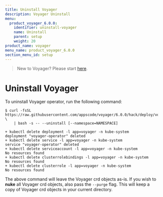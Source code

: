 ```yaml
---
title: Uninstall Voyager
description: Voyager Uninstall
menu:
  product_voyager_6.0.0:
    identifier: uninstall-voyager
    name: Uninstall
    parent: setup
    weight: 20
product_name: voyager
menu_name: product_voyager_6.0.0
section_menu_id: setup
---
```

> New to Voyager? Please start [here](/docs/concepts/overview.md).

# Uninstall Voyager

To uninstall Voyager operator, run the following command:

```console
$ curl -fsSL https://raw.githubusercontent.com/appscode/voyager/6.0.0/hack/deploy/voyager.sh \
    | bash -s -- --uninstall [--namespace=NAMESPACE]

+ kubectl delete deployment -l app=voyager -n kube-system
deployment "voyager-operator" deleted
+ kubectl delete service -l app=voyager -n kube-system
service "voyager-operator" deleted
+ kubectl delete serviceaccount -l app=voyager -n kube-system
No resources found
+ kubectl delete clusterrolebindings -l app=voyager -n kube-system
No resources found
+ kubectl delete clusterrole -l app=voyager -n kube-system
No resources found
```

The above command will leave the Voyager crd objects as-is. If you wish to **nuke** all Voyager crd objects, also pass the `--purge` flag. This will keep a copy of Voyager crd objects in your current directory.
